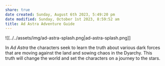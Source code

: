 ```yaml
---
share: true
date created: Sunday, August 6th 2023, 5:49:20 pm
date modified: Sunday, October 1st 2023, 8:59:52 am
title: Ad Astra Adventure Guide
---
```


![[../../assets/img/ad-astra-splash.png|ad-astra-splash.png]]

In *Ad Astra* the characters seek to learn the truth about various dark forces that are moving against the land and sowing chaos in the Dyarchy. This truth will change the world and set the characters on a journey to the stars.